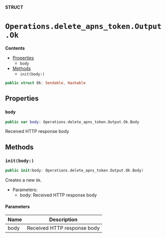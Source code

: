 **STRUCT**

# `Operations.delete_apns_token.Output.Ok`

**Contents**

- [Properties](#properties)
  - `body`
- [Methods](#methods)
  - `init(body:)`

```swift
public struct Ok: Sendable, Hashable
```

## Properties
### `body`

```swift
public var body: Operations.delete_apns_token.Output.Ok.Body
```

Received HTTP response body

## Methods
### `init(body:)`

```swift
public init(body: Operations.delete_apns_token.Output.Ok.Body)
```

Creates a new `Ok`.

- Parameters:
  - body: Received HTTP response body

#### Parameters

| Name | Description |
| ---- | ----------- |
| body | Received HTTP response body |